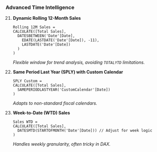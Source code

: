### **Advanced Time Intelligence**
21. **Dynamic Rolling 12-Month Sales**  
    ```DAX
    Rolling 12M Sales = 
    CALCULATE([Total Sales], 
      DATESBETWEEN('Date'[Date], 
        EDATE(LASTDATE('Date'[Date]), -11), 
        LASTDATE('Date'[Date])
      )
    )
    ```
    *Flexible window for trend analysis, avoiding `TOTALYTD` limitations.*

22. **Same Period Last Year (SPLY) with Custom Calendar**  
    ```DAX
    SPLY Custom = 
    CALCULATE([Total Sales], 
      SAMEPERIODLASTYEAR('CustomCalendar'[Date])
    )
    ```
    *Adapts to non-standard fiscal calendars.*

23. **Week-to-Date (WTD) Sales**  
    ```DAX
    Sales WTD = 
    CALCULATE([Total Sales], 
      DATESMTD(STARTOFMONTH('Date'[Date])) // Adjust for week logic
    )
    ```
    *Handles weekly granularity, often tricky in DAX.*

